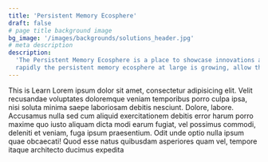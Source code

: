 ```yaml
---
title: 'Persistent Memory Ecosphere'
draft: false
# page title background image
bg_image: '/images/backgrounds/solutions_header.jpg'
# meta description
description:
  'The Persistent Memory Ecosphere is a place to showcase innovations and solutions. The projects listed on this portal feature third party applications, hardware solutions, academic research, and services that are not endorsed by pmem.io or sponsored by their owners. The intent is to show how
  rapidly the persistent memory ecosphere at large is growing, allow the community to learn and understand what others are doing in this space, and to encourage innovation.'
---
```


This is Learn Lorem ipsum dolor sit amet, consectetur adipisicing elit. Velit recusandae voluptates doloremque veniam temporibus porro culpa ipsa, nisi soluta minima saepe laboriosam debitis nesciunt. Dolore, labore. Accusamus nulla sed cum aliquid exercitationem debitis error harum porro maxime quo iusto aliquam dicta modi earum fugiat, vel possimus commodi, deleniti et veniam, fuga ipsum praesentium. Odit unde optio nulla ipsum quae obcaecati! Quod esse natus quibusdam asperiores quam vel, tempore itaque architecto ducimus expedita
